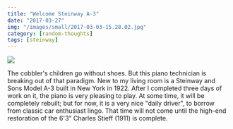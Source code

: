 ```yaml
---
title: "Welcome Steinway A-3"
date: "2017-03-27"
img: "/images/small/2017-03-03-15.28.02.jpg"
category: [random-thoughts]
tags: [steinway]
---
```


![](/images/medium/2017-03-03-15.28.02-1024x768.jpg)

The cobbler's children go without shoes. But this piano technician is breaking out of that paradigm. New to my living room is a Steinway and Sons Model A-3 built in New York in 1922. After I completed three days of work on it, the piano is very pleasing to play. At some time, it will be completely rebuilt; but for now, it is a very nice "daily driver", to borrow from classic car enthusiast lingo. That time will not come until the high-end restoration of the 6'3" Charles Stieff (1911) is complete.
